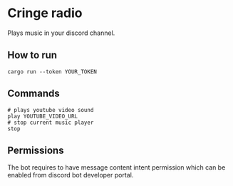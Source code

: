 # Cringe radio

Plays music in your discord channel.

## How to run

```
cargo run --token YOUR_TOKEN
```

## Commands

```
# plays youtube video sound
play YOUTUBE_VIDEO_URL
# stop current music player
stop
```

## Permissions

The bot requires to have message content intent permission which can be enabled from discord bot developer portal.